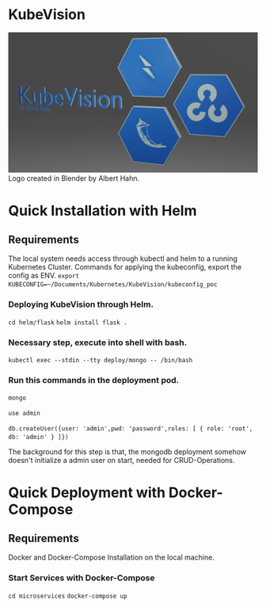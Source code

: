 # KubeVision
![alt text](https://github.com/AlbertHahn/KubeVision/blob/main/KubeVision.png)
Logo created in Blender by Albert Hahn.

# Quick Installation with Helm
## Requirements
The local system needs access through kubectl and helm to a running Kubernetes Cluster.
Commands for applying the kubeconfig, export the config as ENV.
`export KUBECONFIG=~/Documents/Kubernetes/KubeVision/kubeconfig_poc`

### Deploying KubeVision through Helm.
`cd helm/flask`
`helm install flask .`

### Necessary step, execute into shell with bash.
`kubectl exec --stdin --tty deploy/mongo -- /bin/bash`

### Run this commands in the deployment pod.
`mongo`

`use admin`

`db.createUser({user: 'admin',pwd: 'password',roles: [ { role: 'root', db: 'admin' } ]})`

The background for this step is that, the mongodb deployment somehow doesn't initialize a admin user on start, needed for CRUD-Operations.

# Quick Deployment with Docker-Compose
## Requirements
Docker and Docker-Compose Installation on the local machine.

### Start Services with Docker-Compose
`cd microservices`
`docker-compose up`